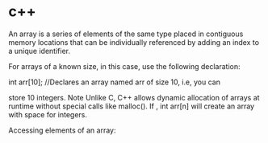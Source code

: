 # c++

An array is a series of elements of the same type placed in contiguous memory locations that can be individually referenced by adding an index to a unique identifier.

For arrays of a known size,  in this case, use the following declaration:

int arr[10]; //Declares an array named arr of size 10, i.e, you can

store 10 integers.
Note Unlike C, C++ allows dynamic allocation of arrays at runtime without special calls like malloc(). If , int arr[n] will create an array with space for  integers.

Accessing elements of an array:

